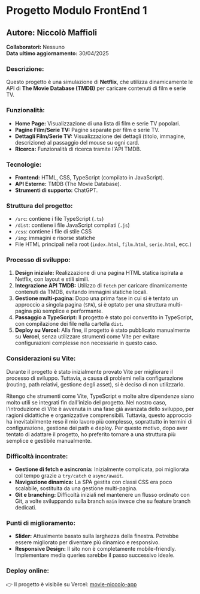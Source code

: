# Progetto Modulo FrontEnd 1

## Autore: Niccolò Maffioli  
**Collaboratori:** Nessuno  
**Data ultimo aggiornamento:** 30/04/2025  

### Descrizione:
Questo progetto è una simulazione di **Netflix**, che utilizza dinamicamente le API di **The Movie Database (TMDB)** per caricare contenuti di film e serie TV.

### Funzionalità:
- **Home Page:** Visualizzazione di una lista di film e serie TV popolari.
- **Pagine Film/Serie TV:** Pagine separate per film e serie TV.
- **Dettagli Film/Serie TV:** Visualizzazione dei dettagli (titolo, immagine, descrizione) al passaggio del mouse su ogni card.
- **Ricerca:** Funzionalità di ricerca tramite l'API TMDB.

### Tecnologie:
- **Frontend:** HTML, CSS, TypeScript (compilato in JavaScript).
- **API Esterne:** TMDB (The Movie Database).
- **Strumenti di supporto:** ChatGPT.

### Struttura del progetto:
- `/src`: contiene i file TypeScript (`.ts`)
- `/dist`: contiene i file JavaScript compilati (`.js`)
- `/css`: contiene i file di stile CSS
- `/img`: immagini e risorse statiche
- File HTML principali nella root (`index.html`, `film.html`, `serie.html`, ecc.)

### Processo di sviluppo:

1. **Design iniziale:** Realizzazione di una pagina HTML statica ispirata a Netflix, con layout e stili simili.
2. **Integrazione API TMDB:** Utilizzo di `fetch` per caricare dinamicamente contenuti da TMDB, evitando immagini statiche locali.
3. **Gestione multi-pagina:** Dopo una prima fase in cui si è tentato un approccio a singola pagina (`SPA`), si è optato per una struttura multi-pagina più semplice e performante.
4. **Passaggio a TypeScript:** Il progetto è stato poi convertito in TypeScript, con compilazione dei file nella cartella `dist`.
5. **Deploy su Vercel:** Alla fine, il progetto è stato pubblicato manualmente su **Vercel**, senza utilizzare strumenti come Vite per evitare configurazioni complesse non necessarie in questo caso.

### Considerazioni su Vite:
Durante il progetto è stato inizialmente provato Vite per migliorare il processo di sviluppo. Tuttavia, a causa di problemi nella configurazione (routing, path relativi, gestione degli asset), si è deciso di non utilizzarlo.

Ritengo che strumenti come Vite, TypeScript e molte altre dipendenze siano molto utili se integrati fin dall'inizio del progetto. Nel nostro caso, l'introduzione di Vite è avvenuta in una fase già avanzata dello sviluppo, per ragioni didattiche e organizzative comprensibili. Tuttavia, questo approccio ha inevitabilmente reso il mio lavoro più complesso, soprattutto in termini di configurazione, gestione dei path e deploy. Per questo motivo, dopo aver tentato di adattare il progetto, ho preferito tornare a una struttura più semplice e gestibile manualmente.

### Difficoltà incontrate:
- **Gestione di fetch e asincronia:** Inizialmente complicata, poi migliorata col tempo grazie a `try/catch` e `async/await`.
- **Navigazione dinamica:** La SPA gestita con classi CSS era poco scalabile, sostituita da una gestione multi-pagina.
- **Git e branching:** Difficoltà iniziali nel mantenere un flusso ordinato con Git, a volte sviluppando sulla branch `main` invece che su feature branch dedicati.

### Punti di miglioramento:
- **Slider:** Attualmente basato sulla larghezza della finestra. Potrebbe essere migliorato per diventare più dinamico e responsivo.
- **Responsive Design:** Il sito non è completamente mobile-friendly. Implementare media queries sarebbe il passo successivo ideale.

### Deploy online:
👉 Il progetto è visibile su Vercel: [movie-niccolo-app](https://movie-niccolo-app-1yzy.vercel.app/)